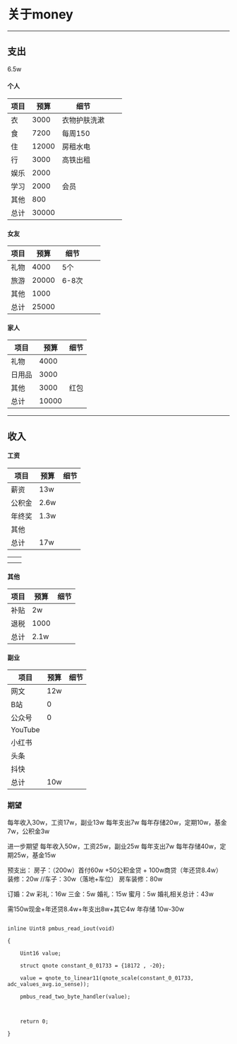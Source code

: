 # 关于money
-------------------
## 支出
6.5w
#### 个人
| 项目  | 预算    | 细节     |     |     |
| --- | ----- | ------ | --- | --- |
| 衣   | 3000  | 衣物护肤洗漱 |     |     |
| 食   | 7200  | 每周150  |     |     |
| 住   | 12000 | 房租水电   |     |     |
| 行   | 3000  | 高铁出租   |     |     |
| 娱乐  | 2000  |        |     |     |
| 学习  | 2000  | 会员     |     |     |
| 其他  | 800   |        |     |     |
| 总计  | 30000 |        |     |     |
#### 女友
| 项目  | 预算    | 细节   |     |     |
| --- | ----- | ---- | --- | --- |
| 礼物  | 4000  | 5个   |     |     |
| 旅游  | 20000 | 6-8次 |     |     |
| 其他  | 1000  |      |     |     |
| 总计  | 25000 |      |     |     |
#### 家人
|项目    |预算    |细节    |
|-------|--------|--------|
|礼物   |4000    |      |
|日用品 |3000    |      | 
|其他   |3000    |红包  |
|总计   |10000   |      |

----------------------
## 收入

#### 工资
|项目    |预算    |细节    |
|-------|--------|--------|
|薪资   |13w    |      |
|公积金 |2.6w    |      | 
|年终奖 |1.3w
|其他   |        |  |
|总计   |17w   |      |

|     |     |
| --- | --- |
|     |     |
|     |     |

#### 其他
|项目    |预算    |细节    |
|-------|--------|--------|
|补贴   |2w       |      |
|退税   |1000    |      | 
|总计   |2.1w      |      |

#### 副业

|项目    |预算    |细节    |
|-------|--------|--------|
|网文   |12w       |      |
|B站    |0        |      | 
|公众号  |0       |      |
|YouTube|
|小红书|
|头条|
|抖快|
|总计|  10w|         |

### 期望 

每年收入30w，工资17w，副业13w
每年支出7w
每年存储20w，定期10w，基金7w，公积金3w

进一步期望
每年收入50w，工资25w，副业25w
每年支出7w
每年存储40w，定期25w，基金15w

预支出：
房子：（200w）首付60w +50公积金贷 + 100w商贷（年还贷8.4w） 
装修：20w
//车子：30w（落地+车位）
房车装修：80w

订婚：2w
彩礼：16w
三金：5w
婚礼：15w
蜜月：5w
婚礼相关总计：43w

需150w现金+年还贷8.4w+年支出8w+其它4w
年存储 10w-30w

```

```
```
inline Uint8 pmbus_read_iout(void)

{

    Uint16 value;

    struct qnote constant_0_01733 = {18172 , -20};

    value = qnote_to_linear11(qnote_scale(constant_0_01733, adc_values_avg.io_sense));

    pmbus_read_two_byte_handler(value);

  

    return 0;

}
```



